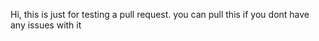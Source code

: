 
Hi, this is just for testing a pull request.
you can pull this if you dont have any issues with it
